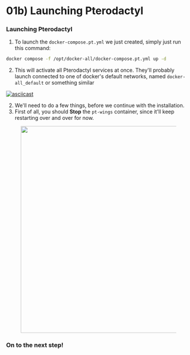# 01b) Launching Pterodactyl

### Launching Pterodactyl

1. To launch the `docker-compose.pt.yml` we just created, simply just run this command:

```bash
docker compose -f /opt/docker-all/docker-compose.pt.yml up -d
```

2. This will activate all Pterodactyl services at once. They'll probably launch connected to one of docker's default networks, named `docker-all_default` or something similar

[![asciicast](https://asciinema.org/a/L6f9pgtbH57XiFIPuX5TJe4OI.svg)](https://asciinema.org/a/L6f9pgtbH57XiFIPuX5TJe4OI)

2. We'll need to do a few things, before we continue with the installation.
3. First of all, you should **Stop** the `pt-wings` container, since it'll keep restarting over and over for now.

<figure><img src="https://i.imgur.com/qcX3ZWX.png" alt="" width="563"><figcaption></figcaption></figure>

### On to the next step!
